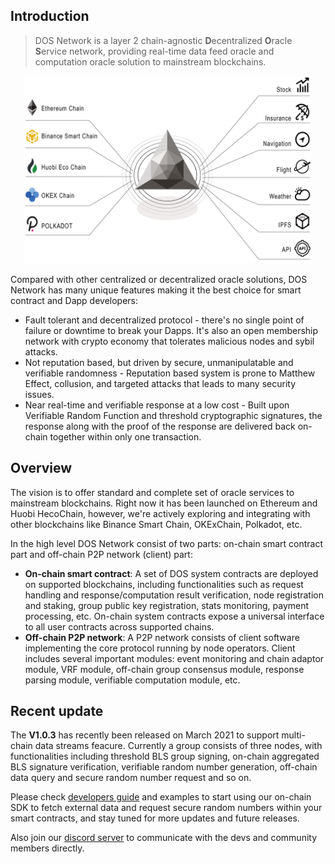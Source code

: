 ## Introduction
> DOS Network is a layer 2 chain-agnostic **D**ecentralized **O**racle **S**ervice network, providing real-time data feed oracle and computation oracle solution to mainstream blockchains.

<p align="center">
  <img width="460" height="300" src="https://raw.githubusercontent.com/DOSNetwork/docs/master/_media/overview.png">
</p>

Compared with other centralized or decentralized oracle solutions, DOS Network has many unique features making it the best choice for smart contract and Dapp developers:
- Fault tolerant and decentralized protocol - there's no single point of failure or downtime to break your Dapps. It's also an open membership network with crypto economy that tolerates malicious nodes and sybil attacks.
- Not reputation based, but driven by secure, unmanipulatable and verifiable randomness - Reputation based system is prone to Matthew Effect, collusion, and targeted attacks that leads to many security issues.
- Near real-time and verifiable response at a low cost - Built upon Verifiable Random Function and threshold cryptographic signatures, the response along with the proof of the response are delivered back on-chain together within only one transaction.


## Overview
The vision is to offer standard and complete set of oracle services to mainstream blockchains. Right now it has been launched on Ethereum and Huobi HecoChain, however, we're actively exploring and integrating with other blockchains like Binance Smart Chain, OKExChain, Polkadot, etc.

In the high level DOS Network consist of two parts: on-chain smart contract part and off-chain P2P network (client) part:
* **On-chain smart contract**: A set of DOS system contracts are deployed on supported blockchains, including functionalities such as request handling and response/computation result verification, node registration and staking, group public key registration, stats monitoring, payment processing, etc. On-chain system contracts expose a universal interface to all user contracts across supported chains.
* **Off-chain P2P network**: A P2P network consists of client software implementing the core protocol running by node operators. Client includes several important modules: event monitoring and chain adaptor module, VRF module, off-chain group consensus module, response parsing module, verifiable computation module, etc.


## Recent update
The **V1.0.3** has recently been released on March 2021 to support multi-chain data streams feacure. Currently a group consists of three nodes, with functionalities including threshold BLS group signing, on-chain aggregated BLS signature verification, verifiable random number generation, off-chain data query and secure random number request and so on.

Please check [developers guide](contents/blockchains/ethereum) and examples to start using our on-chain SDK to fetch external data and request secure random numbers within your smart contracts, and stay tuned for more updates and future releases.

Also join our [discord server]() to communicate with the devs and community members directly.
